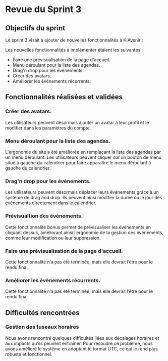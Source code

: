 # Revue du Sprint 3

## Objectifs du sprint

Le sprint 3 visait à ajouter de nouvelles fonctionnalités à KiAvenir :

Les nouvelles fonctionnalités à implémenter étaient les suivantes :
- Faire une prévisualisation de la page d'accueil.
- Menu déroulant pour la liste des agendas. 
- Drag'n drop pour les événements. 
- Créer des avatars. 
- Améliorer les évènements récurrents.

## Fonctionnalités réalisées et validées

### Créer des avatars.
Les utilisateurs peuvent désormais ajouter un avatar à leur profil et le modifier dans les paramètres du compte.

### Menu déroulant pour la liste des agendas.
L'ergonomie du site a été améliorée en remplaçant la liste des agendas par un menu déroulant.
Les utilisateurs peuvent cliquer sur un bouton de menu situé à gauche du calendrier pour faire apparaître le menu déroulant à gauche du calendrier.

### Drag'n drop pour les événements.
Les utilisateurs peuvent désormais déplacer leurs événements grâce à un système de drag and drop.
Ils peuvent ainsi modifier la durée ou le jour des événements directement dans le calendrier.

### Prévisualtion des événements.
Cette fonctionnalité bonus permet de prévisualiser les événements en cliquant dessus,
améliorant ainsi l’ergonomie de la gestion des événements, comme leur modification ou leur suppression.

### Faire une prévisualisation de la page d'accueil.
Cette fonctionnalité n’a pas été terminée, mais elle devrait l’être pour le rendu final.

### Améliorer les évènements récurrents.
Cette fonctionnalité n’a pas été terminée, mais elle devrait l’être pour le rendu final.

## Difficultés rencontrées

### Gestion des fuseaux horaires
Nous avons rencontré quelques difficultés liées aux décalages horaires et aux impacts qu’ils peuvent entraîner.
Pour résoudre ce problème, nous avons amélioré le système en adoptant le format UTC, ce qui le rend plus robuste et fonctionnel.
